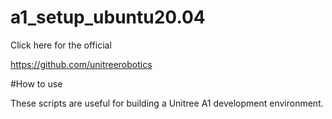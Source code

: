 # a1_setup_ubuntu20.04

Click here for the official

https://github.com/unitreerobotics

#How to use

These scripts are useful for building a Unitree A1 development environment.

##
